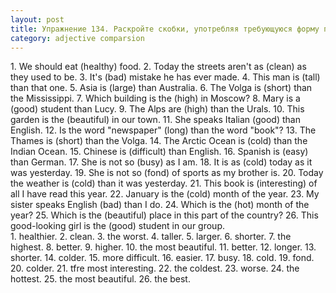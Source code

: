 ```yaml
---
layout: post
title: Упражнение 134. Раскройте скобки, употребляя требующуюся форму прилагательного.
category: adjective comparsion
---
```

<section class="question">
1. We should eat (healthy) food. 2. Today the streets aren't as (clean) as they used to be. 3. It's (bad) mistake he has ever made. 4. This man is (tall) than that one. 5. Asia is (large) than Australia. 6. The Volga is (short) than the Mississippi. 7. Which building is the (high) in Moscow? 8. Mary is a (good) student than Lucy. 9. The Alps are (high) than the Urals. 10. This garden is the (beautiful) in our town. 11. She speaks Italian (good) than English. 12. Is the word "newspaper" (long) than the word "book"? 13. The Thames is (short) than the Volga. 14. The Arctic Ocean is (cold) than the Indian Ocean. 15. Chinese is (difficult) than English. 16. Spanish is (easy) than German. 17. She is not so (busy) as I am. 18. It is as (cold) today as it was yesterday. 19. She is not so 
(fond) of sports as my brother is. 20. Today the weather is (cold) than it was yesterday. 21. This book is (interesting) of all I have read this year. 22. January is the (cold) month of the year. 23. My sister speaks English (bad) than I do. 24. Which is the (hot) month of the year? 25. Which is the (beautiful) place in this part of the country? 26. This good-looking girl is the (good) student in our group.
</section>

<section class="answer">
1. healthier. 2. clean. 3. the worst. 4. taller. 5. larger. 6. shorter. 7. the highest. 8. better. 9. higher. 10. the most beautiful. 11. better. 12. longer. 13. shorter. 14. colder. 15. more difficult. 16. easier. 17. busy. 18. cold. 19. fond. 20. colder. 21. tfre most interesting. 22. the coldest. 23. worse. 24. the hottest. 25. the most beautiful. 26. the best.
</section>